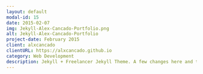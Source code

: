 ```yaml
---
layout: default
modal-id: 15
date: 2015-02-07
img: Jekyll-Alex-Cancado-Portfolio.png
alt: Jekyll-Alex-Cancado-Portfolio
project-date: February 2015
client: alxcancado
clientURL: https://alxcancado.github.io
category: Web Development
description: Jekyll + Freelancer Jekyll Theme. A few changes here and there and I got my portfolio up and running at GitHub. This is an amazing theme!
---
```

